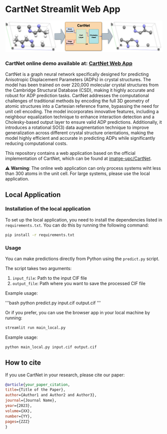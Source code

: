 # CartNet Streamlit Web App

![Pipeline](fig/pipeline.png)

### CartNet online demo available at: [CartNet Web App](https://cartnet-adp-estimation.streamlit.app)


CartNet is a graph neural network specifically designed for predicting Anisotropic Displacement Parameters (ADPs) in crystal structures. The model has been trained on over 220,000 molecular crystal structures from the Cambridge Structural Database (CSD), making it highly accurate and robust for ADP prediction tasks. CartNet addresses the computational challenges of traditional methods by encoding the full 3D geometry of atomic structures into a Cartesian reference frame, bypassing the need for unit cell encoding. The model incorporates innovative features, including a neighbour equalization technique to enhance interaction detection and a Cholesky-based output layer to ensure valid ADP predictions. Additionally, it introduces a rotational SO(3) data augmentation technique to improve generalization across different crystal structure orientations, making the model highly efficient and accurate in predicting ADPs while significantly reducing computational costs.

This repository contains a web application based on the official implementation of CartNet, which can be found at [imatge-upc/CartNet](https://github.com/imatge-upc/CartNet).

⚠️ **Warning**: The online web application can only process systems wiht less than 300 atoms in the unit cell. For large systems, please use the local application.

## Local Application
### Installation of the local application

To set up the local application, you need to install the dependencies listed in `requirements.txt`. You can do this by running the following command:

```bash
pip install -r requirements.txt
```

### Usage

You can make predictions directly from Python using the `predict.py` script.

The script takes two arguments:
1. `input_file`: Path to the input CIF file
2. `output_file`: Path where you want to save the processed CIF file

Example usage:

'''bash
python predict.py input.cif output.cif
'''

Or if you prefer, you can use the browser app in your local machine by running:

```bash
streamlit run main_local.py
```

Example usage:

```bash
python main_local.py input.cif output.cif
```
## How to cite

If you use CartNet in your research, please cite our paper:

```bibtex
@article{your_paper_citation,
title={Title of the Paper},
author={Author1 and Author2 and Author3},
journal={Journal Name},
year={2023},
volume={XX},
number={YY},
pages={ZZZ}
}
```
